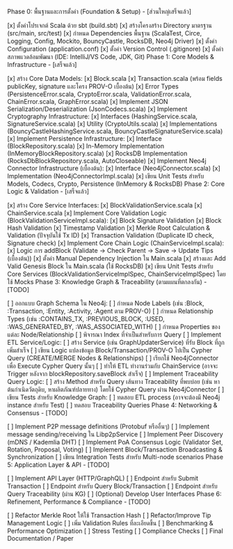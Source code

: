 Phase 0: พื้นฐานและการตั้งค่า (Foundation & Setup) - [ส่วนใหญ่เสร็จแล้ว]

[x] ตั้งค่าโปรเจกต์ Scala ด้วย sbt (build.sbt)
[x] สร้างโครงสร้าง Directory มาตรฐาน (src/main, src/test)
[x] กำหนด Dependencies พื้นฐาน (ScalaTest, Circe, Logging, Config, Mockito, BouncyCastle, RocksDB, Neo4j Driver)
[x] ตั้งค่า Configuration (application.conf)
[x] ตั้งค่า Version Control (.gitignore)
[x] ตั้งค่าสภาพแวดล้อมพัฒนา (IDE: IntelliJ/VS Code, JDK, Git)
Phase 1: Core Models & Infrastructure - [เสร็จแล้ว]

[x] สร้าง Core Data Models:
[x] Block.scala
[x] Transaction.scala (พร้อม fields publicKey, signature และโครง PROV-O เบื้องต้น)
[x] Error Types (PersistenceError.scala, CryptoError.scala, ValidationError.scala, ChainError.scala, GraphError.scala)
[x] Implement JSON Serialization/Deserialization (JsonCodecs.scala)
[x] Implement Cryptography Infrastructure:
[x] Interfaces (HashingService.scala, SignatureService.scala)
[x] Utility (CryptoUtils.scala)
[x] Implementations (BouncyCastleHashingService.scala, BouncyCastleSignatureService.scala)
[x] Implement Persistence Infrastructure:
[x] Interface (BlockRepository.scala)
[x] In-Memory Implementation (InMemoryBlockRepository.scala)
[x] RocksDB Implementation (RocksDbBlockRepository.scala, AutoCloseable)
[x] Implement Neo4j Connector Infrastructure (เบื้องต้น):
[x] Interface (Neo4jConnector.scala)
[x] Implementation (Neo4jConnectorImpl.scala)
[x] เขียน Unit Tests สำหรับ Models, Codecs, Crypto, Persistence (InMemory & RocksDB)
Phase 2: Core Logic & Validation - [เสร็จแล้ว]

[x] สร้าง Core Service Interfaces:
[x] BlockValidationService.scala
[x] ChainService.scala
[x] Implement Core Validation Logic (BlockValidationServiceImpl.scala):
[x] Block Signature Validation
[x] Block Hash Validation
[x] Timestamp Validation
[x] Merkle Root Calculation & Validation (ปัจจุบันใช้ Tx ID)
[x] Transaction Validation (Duplicate ID check, Signature check)
[x] Implement Core Chain Logic (ChainServiceImpl.scala):
[x] Logic การ addBlock (Validate -> Check Parent -> Save -> Update Tips (เบื้องต้น))
[x] ตั้งค่า Manual Dependency Injection ใน Main.scala
[x] สร้างและ Add Valid Genesis Block ใน Main.scala (ใช้ RocksDB)
[x] เขียน Unit Tests สำหรับ Core Services (BlockValidationServiceImplSpec, ChainServiceImplSpec) โดยใช้ Mocks
Phase 3: Knowledge Graph & Traceability (ตามแผนที่ตกลงกัน) - [TODO]

[ ] ออกแบบ Graph Schema ใน Neo4j:
[ ] กำหนด Node Labels (เช่น :Block, :Transaction, :Entity, :Activity, :Agent ตาม PROV-O)
[ ] กำหนด Relationship Types (เช่น :CONTAINS_TX, :PREVIOUS_BLOCK, :USED, :WAS_GENERATED_BY, :WAS_ASSOCIATED_WITH)
[ ] กำหนด Properties ของแต่ละ Node/Relationship
[ ] พิจารณา Index ที่จำเป็นสำหรับการ Query
[ ] Implement ETL Service/Logic:
[ ] สร้าง Service (เช่น GraphUpdaterService) ที่รับ Block ที่ถูกเพิ่มสำเร็จ
[ ] เขียน Logic แปลงข้อมูล Block/Transaction/PROV-O ไปเป็น Cypher Query (CREATE/MERGE Nodes & Relationships)
[ ] เรียกใช้ Neo4jConnector เพื่อ Execute Cypher Query นั้นๆ
[ ] ทำให้ ETL ทำงานร่วมกับ ChainService (อาจจะ Trigger หลังจาก blockRepository.saveBlock สำเร็จ)
[ ] Implement Traceability Query Logic:
[ ] สร้าง Method สำหรับ Query เส้นทาง Traceability ที่พบบ่อย (เช่น หาต้นกำเนิดวัตถุดิบ, หาผลิตภัณฑ์ปลายทาง) โดยใช้ Cypher Query ผ่าน Neo4jConnector
[ ] เขียน Tests สำหรับ Knowledge Graph:
[ ] ทดสอบ ETL process (อาจจะต้องมี Neo4j instance สำหรับ Test)
[ ] ทดสอบ Traceability Queries
Phase 4: Networking & Consensus - [TODO]

[ ] Implement P2P message definitions (Protobuf หรืออื่นๆ)
[ ] Implement message sending/receiving ใน Libp2pService
[ ] Implement Peer Discovery (mDNS / Kademlia DHT)
[ ] Implement PoA Consensus Logic (Validator Set, Rotation, Proposal, Voting)
[ ] Implement Block/Transaction Broadcasting & Synchronization
[ ] เขียน Integration Tests สำหรับ Multi-node scenarios
Phase 5: Application Layer & API - [TODO]

[ ] Implement API Layer (HTTP/GraphQL)
[ ] Endpoint สำหรับ Submit Transaction
[ ] Endpoint สำหรับ Query Block/Transaction
[ ] Endpoint สำหรับ Query Traceability (ผ่าน KG)
[ ] (Optional) Develop User Interfaces
Phase 6: Refinement, Performance & Compliance - [TODO]

[ ] Refactor Merkle Root ให้ใช้ Transaction Hash
[ ] Refactor/Improve Tip Management Logic
[ ] เพิ่ม Validation Rules ที่ละเอียดขึ้น
[ ] Benchmarking & Performance Optimization
[ ] Stress Testing
[ ] Compliance Checks
[ ] Final Documentation / Paper